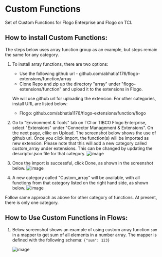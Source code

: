 # Custom Functions
Set of Custom Functions for Flogo Enterprise and Flogo on TCI.

## How to install Custom Functions: 
The steps below uses array function group as an example, but steps remain the same for any category.

1. To install array functions, there are two options:

   - Use the following github url - github.com/abhatia1176/flogo-extensions/function/array
   - Clone Repo and zip up the directory "array" under "flogo-extensions/function" and upload it to the extensions in Flogo.

   We will use github url for uploading the extension. For other categories, install URL are listed below:
   - Flogo: github.com/abhatia1176/flogo-extensions/function/flogo
   
2. Go to "Environment & Tools" tab on TCI or TIBCO Flogo Enterprise, select "Extensions" under "Connector Management & Extensions".  On the next page, clikc on Upload. The screenshot below shows the use of github url. Once you click import, the function(s) will be imported as new extension. Please note that this will add a new category called custom_array under extensions. This can be changed by updating the descriptor.json file for that category.
![image](https://user-images.githubusercontent.com/4227956/73557110-42dd7380-4416-11ea-98d8-7d7747b90717.png)

3. Once the import is successful, click Done, as shown in the screenshot below.
![image](https://user-images.githubusercontent.com/4227956/73557493-e595f200-4416-11ea-8ff4-da9bc7cb1bc0.png)

4. A new category called "Custom_array" will be available, with all functions from that category listed on the right hand side, as shown below.
![image](https://user-images.githubusercontent.com/4227956/73557873-a916c600-4417-11ea-9c06-c27e306c0dfe.png)

Follow same approach as above for other category of functions. At present, there is only one category.

## How to Use Custom Functions in Flows:

1. Below screenshot shows an example of using custom array function `sum` in a mapper to get sum of all elements in a number array. The mapper is defined with the following schema:
     `{"sum": 123}`
     
     ![image](https://user-images.githubusercontent.com/4227956/73559003-e0867200-4419-11ea-809e-0bdf56f6c0a9.png)
